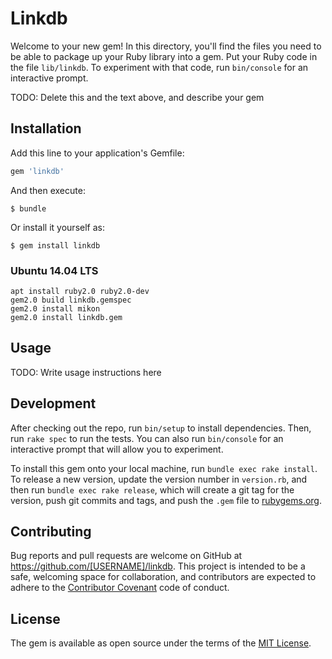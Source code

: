 # Linkdb

Welcome to your new gem! In this directory, you'll find the files you need to be able to package up your Ruby library into a gem. Put your Ruby code in the file `lib/linkdb`. To experiment with that code, run `bin/console` for an interactive prompt.

TODO: Delete this and the text above, and describe your gem

## Installation

Add this line to your application's Gemfile:

```ruby
gem 'linkdb'
```

And then execute:

    $ bundle

Or install it yourself as:

    $ gem install linkdb

### Ubuntu 14.04 LTS
```
apt install ruby2.0 ruby2.0-dev
gem2.0 build linkdb.gemspec
gem2.0 install mikon
gem2.0 install linkdb.gem
```

## Usage

TODO: Write usage instructions here

## Development

After checking out the repo, run `bin/setup` to install dependencies. Then, run `rake spec` to run the tests. You can also run `bin/console` for an interactive prompt that will allow you to experiment.

To install this gem onto your local machine, run `bundle exec rake install`. To release a new version, update the version number in `version.rb`, and then run `bundle exec rake release`, which will create a git tag for the version, push git commits and tags, and push the `.gem` file to [rubygems.org](https://rubygems.org).

## Contributing

Bug reports and pull requests are welcome on GitHub at https://github.com/[USERNAME]/linkdb. This project is intended to be a safe, welcoming space for collaboration, and contributors are expected to adhere to the [Contributor Covenant](contributor-covenant.org) code of conduct.


## License

The gem is available as open source under the terms of the [MIT License](http://opensource.org/licenses/MIT).

